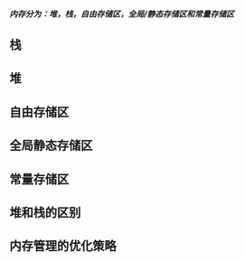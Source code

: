 ##### 内存分为：堆，栈，自由存储区，全局/静态存储区和常量存储区

## 栈
## 堆
## 自由存储区
## 全局静态存储区
## 常量存储区

## 堆和栈的区别


## 内存管理的优化策略

